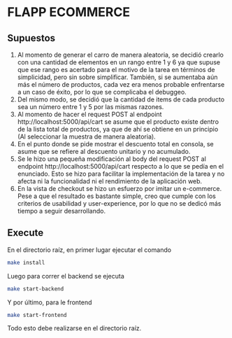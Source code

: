 # FLAPP ECOMMERCE

## Supuestos

1) Al momento de generar el carro de manera aleatoria, se decidió crearlo con una cantidad de elementos en un rango entre 1 y 6 ya que supuse que ese rango es acertado para el motivo de la tarea en términos de simplicidad, pero sin sobre simplificar. También, si se aumentaba aún más el número de productos, cada vez era menos probable enfrentarse a un caso de éxito, por lo que se complicaba el debuggeo.
2) Del mismo modo, se decidió que la cantidad de items de cada producto sea un número entre 1 y 5 por las mismas razones.
3) Al momento de hacer el request POST al endpoint http://localhost:5000/api/cart se asume que el producto existe dentro de la lista total de productos, ya que de ahí se obtiene en un principio (Al seleccionar la muestra de manera aleatoria).
4) En el punto donde se pide mostrar el descuento total en consola, se asume que se refiere al descuento unitario y no acumulado.
5) Se le hizo una pequeña modificación al body del request POST al endpoint http://localhost:5000/api/cart respecto a lo que se pedía en el enunciado. Esto se hizo para facilitar la implementación de la tarea y no afecta ni la funcionalidad ni el rendimiento de la aplicación web.
6) En la vista de checkout se hizo un esfuerzo por imitar un e-commerce. Pese a que el resultado es bastante simple, creo que cumple con los criterios de usabilidad y user-experience, por lo que no se dedicó más tiempo a seguir desarrollando.

## Execute

En el directorio raíz, en primer lugar ejecutar el comando
```bash
make install
```

Luego para correr el backend se ejecuta
```bash
make start-backend
```

Y por último, para le frontend
```bash
make start-frontend
```

Todo esto debe realizarse en el directorio raíz.